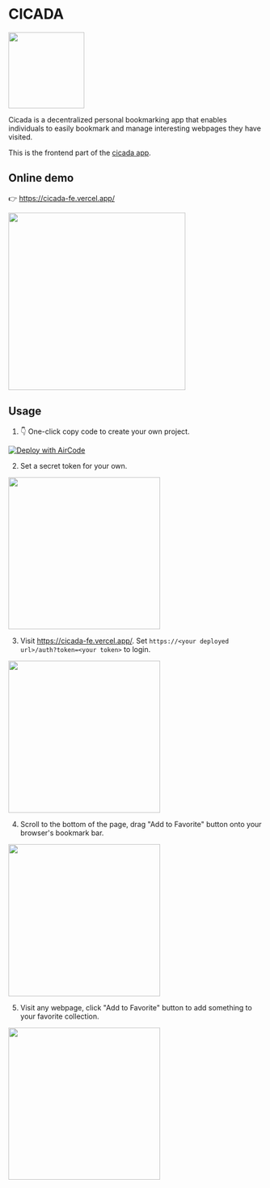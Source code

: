 # CICADA

<img src="https://pkxfpp.hk.aircodecdn.com/noun-origami-cicada-1572394.1690266256879_gbh9itgdkn.svg" width="150">

Cicada is a decentralized personal bookmarking app that enables individuals to easily bookmark and manage interesting webpages they have visited.

This is the frontend part of the [cicada app](https://github.com/cicada-labs/cicada).

## Online demo

👉 https://cicada-fe.vercel.app/

<img src="https://aircode-yvo.b-cdn.net/resource/1691664165236-vgxsswpor1g.jpg" width="350">

## Usage

1. 👇 One-click copy code to create your own project.

[![Deploy with AirCode](https://aircode.io/aircode-deploy-button.svg)](https://aircode.io/dashboard?owner=AirCodeLabs&repo=aircode&branch=main&path=examples%2Fcicada&appname=cicada)

2. Set a secret token for your own.

<img src="https://aircode-yvo.b-cdn.net/resource/1691662518944-odfw4zuulq.jpg" width="300">

3. Visit https://cicada-fe.vercel.app/. Set `https://<your deployed url>/auth?token=<your token>` to login.

<img src="https://aircode-yvo.b-cdn.net/resource/1691662657282-5k7zhkf3d9.jpg" width="300">

4. Scroll to the bottom of the page, drag "Add to Favorite" button onto your browser's bookmark bar.

<img src="https://aircode-yvo.b-cdn.net/resource/1691662783617-htgs1ft72ob.jpg" width="300">

5. Visit any webpage, click "Add to Favorite" button to add something to your favorite collection.

<img src="https://aircode-yvo.b-cdn.net/resource/1-rwlaryuibhl.jpg" width="300">
